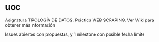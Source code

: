 # uoc
Asignatura TIPOLOGÍA DE DATOS. Práctica WEB SCRAPING. Ver Wiki para obtener más información

Issues abiertos con propuestas, y 1 milestone con posible fecha límite
